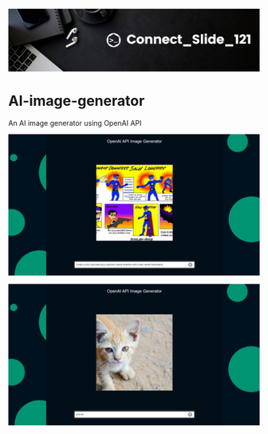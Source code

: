 ![alt text](https://github.com/Connectslide121/AI-image-generator/blob/main/Connect_banner_github.png)

# AI-image-generator

An AI image generator using OpenAI API

![alt text](https://github.com/Connectslide121/AI-image-generator/blob/main/Screenshot%20(46).png)

![alt text](https://github.com/Connectslide121/AI-image-generator/blob/main/Screenshot%20(47).png)
